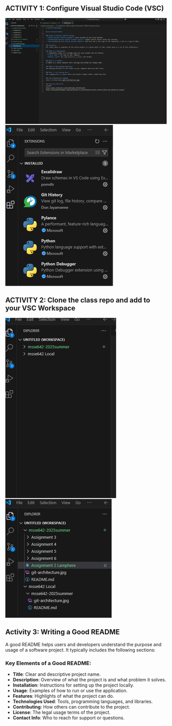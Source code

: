 ## ACTIVITY 1: Configure Visual Studio Code (VSC)
![VS Code Screenshot](./Images/VS%20Code.png)
![Extensions](./Images/Extensions.png)


## ACTIVITY 2: Clone the class repo and add to your VSC Workspace
![Repos Screenshot 1](./Images/Repos.png)
![Repos Screenshot 2](./Images/Repo%20copy.png)


## Activity 3: Writing a Good README

A good README helps users and developers understand the purpose and usage of a software project. It typically includes the following sections:

### Key Elements of a Good README:
- **Title**: Clear and descriptive project name.
- **Description**: Overview of what the project is and what problem it solves.
- **Installation**: Instructions for setting up the project locally.
- **Usage**: Examples of how to run or use the application.
- **Features**: Highlights of what the project can do.
- **Technologies Used**: Tools, programming languages, and libraries.
- **Contributing**: How others can contribute to the project.
- **License**: The legal usage terms of the project.
- **Contact Info**: Who to reach for support or questions.

